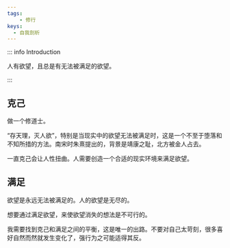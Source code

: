 ```yaml
---
tags:
    - 修行
keys:
  - 自我剖析
---
```

::: info Introduction

人有欲望，且总是有无法被满足的欲望。

:::

## 克己

做一个修道士。

“存天理，灭人欲”，特别是当现实中的欲望无法被满足时，这是一个不至于堕落和不知所措的方法。南宋时朱熹提出的，背景是靖康之耻，北方被金人占去。

一直克己会让人性扭曲。人需要创造一个合适的现实环境来满足欲望。


## 满足

欲望是永远无法被满足的。人的欲望是无尽的。

想要通过满足欲望，来使欲望消失的想法是不可行的。



我需要找到克己和满足之间的平衡，这是唯一的出路。不要对自己太苛刻，很多喜好自然而然就发生变化了，强行为之可能适得其反。

